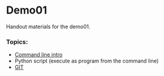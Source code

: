 # Demo01

Handout materials for the demo01.

### Topics:

- [Command line intro](./cmdline.md)
- Python script (execute as program from the command line)
- [GIT](./git.md)